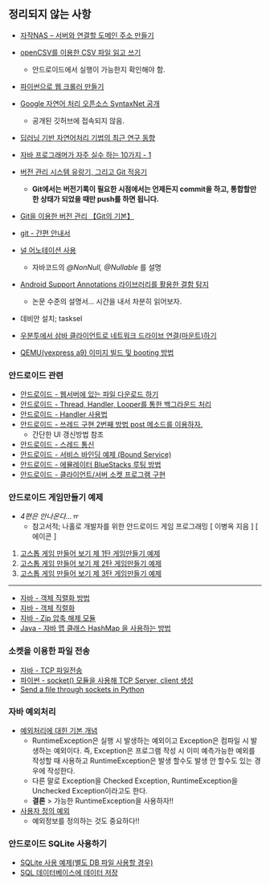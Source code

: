 ## 정리되지 않는 사항


* [자작NAS – 서버와 연결할 도메인 주소 만들기](https://blog.xianchoi.kr/791)


* [openCSV를 이용한 CSV 파일 읽고 쓰기](http://wildpup.cafe24.com/archives/82)
    - 안드로이드에서 실행이 가능한지 확인해야 함.
* [파이썬으로 웹 크롤러 만들기](https://github.com/REMitchell/python-scraping)
* [Google 자연어 처리 오픈소스 SyntaxNet 공개](https://cpuu.postype.com/post/166917/)
    - 공개된 깃허브에 접속되지 않음.
* [딥러닝 기반 자연어처리 기법의 최근 연구 동향](https://ratsgo.github.io/natural%20language%20processing/2017/08/16/deepNLP/)
* [자바 프로그래머가 자주 실수 하는 10가지 - 1](https://bestalign.github.io/2015/08/31/top-10-mistakes-java-developers-make-1/)
* [버전 관리 시스템 유랑기, 그리고 Git 적응기](https://gist.github.com/benelog/2922437)
    - **Git에서는 버전기록이 필요한 시점에서는 언제든지 commit을 하고, 통합할만한 상태가 되었을 때만 push를 하면 됩니다.**
* [Git을 이용한 버전 관리 【Git의 기본】](https://backlog.com/git-tutorial/kr/intro/intro1_1.html)
* [git - 간편 안내서](http://rogerdudler.github.io/git-guide/index.ko.html)

* [널 어노테이션 사용](https://www.ibm.com/support/knowledgecenter/ko/SSRTLW_9.0.1/org.eclipse.jdt.doc.user/tasks/task-using_null_annotations.htm)
    - 자바코드의 _@NonNull, @Nullable_ 를 설명
* [Android Support Annotations 라이브러리를 활용한 결함 탐지](http://d2.naver.com/helloworld/8725603)
    - 논문 수준의 설명서... 시간을 내서 차분히 읽어보자.
* 데비안 설치; tasksel
* [우분투에서 삼바 클라이언트로 네트워크 드라이브 연결(마운트)하기](https://www.wsgvet.com/bbs/board.php?bo_table=web&wr_id=26)
* [QEMU(vexpress a9) 이미지 빌드 및 booting 방법](https://github.com/iamroot11B/linux_stable_3_14_4/wiki/QEMU(vexpress-a9)-%EC%9D%B4%EB%AF%B8%EC%A7%80-%EB%B9%8C%EB%93%9C-%EB%B0%8F-booting-%EB%B0%A9%EB%B2%95)


### 안드로이드 관련

* [안드로이드 - 웹서버에 있는 파일 다운로드 하기](http://motpool.tistory.com/35)
* [안드로이드 - Thread, Handler, Looper를 통한 백그라운드 처리](http://itmining.tistory.com/5)
* [안드로이드 - Handler 사용법](http://itmining.tistory.com/16)
* [안드로이드 - 쓰레드 구현 2번째 방법 post 메소드를 이용하자.](http://gakari.tistory.com/entry/%EC%95%88%EB%93%9C%EB%A1%9C%EC%9D%B4%EB%93%9C-%EC%93%B0%EB%A0%88%EB%93%9C-%EA%B5%AC%ED%98%84-2%EB%B2%88%EC%A7%B8-%EB%B0%A9%EB%B2%95-post-%EB%A9%94%EC%86%8C%EB%93%9C%EB%A5%BC-%EC%9D%B4%EC%9A%A9%ED%95%98%EC%9E%90?category=414830)
    - 간단한 UI 갱신방법 참조
* [안드로이드 - 스레드 통신](http://androidyongyong.tistory.com/6)
* [안드로이드 - 서비스 바인딩 예제 (Bound Service)](http://bitsoul.tistory.com/149)
* [안드로이드 - 에뮬레이터 BlueStacks 루팅 방법](http://chitchat2014.blogspot.kr/2014/11/bluestacks.html)
* [안드로이드 - 클라이언트/서버 소켓 프로그램 구현](http://programmingfbf7290.tistory.com/entry/2-%EC%95%88%EB%93%9C%EB%A1%9C%EC%9D%B4%EB%93%9C-%ED%81%B4%EB%9D%BC%EC%9D%B4%EC%96%B8%ED%8A%B8%EC%84%9C%EB%B2%84-%EC%86%8C%EC%BC%93-%ED%94%84%EB%A1%9C%EA%B7%B8%EB%9E%A8-%EA%B5%AC%ED%98%84)


### 안드로이드 게임만들기 예제

* _4편은 안나온다...ㅠ_
    - 참고서적; 나홀로 개발자를 위한 안드로이드 게임 프로그래밍 [ 이병옥 지음 ] [ 에이콘 ]

1. [고스톱 게임 만들어 보기 제 1탄 게임만들기 예제](http://ssscool.tistory.com/entry/%EC%95%88%EB%93%9C%EB%A1%9C%EC%9D%B4%EB%93%9C-%EC%95%88%EB%93%9C%EB%A1%9C%EC%9D%B4%EB%93%9C%EC%8A%A4%ED%8A%9C%EB%94%94%EC%98%A4Android-Studio-%EA%B3%A0%EC%8A%A4%ED%86%B1-%EA%B2%8C%EC%9E%84-%EB%A7%8C%EB%93%A4%EC%96%B4-%EB%B3%B4%EA%B8%B0-%EC%A0%9C-1%ED%83%84-%EA%B2%8C%EC%9E%84%EB%A7%8C%EB%93%A4%EA%B8%B0-%EC%98%88%EC%A0%9C-%EC%95%88%EB%93%9C%EB%A1%9C%EC%9D%B4%EB%93%9C-%EC%98%88%EC%A0%9C-%EC%95%88%EB%93%9C%EB%A1%9C%EC%9D%B4%EB%93%9C-%EA%B0%95%EC%A2%8C)
2. [고스톱 게임 만들어 보기 제 2탄 게임만들기 예제](http://ssscool.tistory.com/entry/%EC%95%88%EB%93%9C%EB%A1%9C%EC%9D%B4%EB%93%9C-%EC%95%88%EB%93%9C%EB%A1%9C%EC%9D%B4%EB%93%9C%EC%8A%A4%ED%8A%9C%EB%94%94%EC%98%A4Android-Studio-%EA%B3%A0%EC%8A%A4%ED%86%B1-%EA%B2%8C%EC%9E%84-%EB%A7%8C%EB%93%A4%EC%96%B4-%EB%B3%B4%EA%B8%B0-%EC%A0%9C-2%ED%83%84-%EA%B2%8C%EC%9E%84%EB%A7%8C%EB%93%A4%EA%B8%B0-%EC%98%88%EC%A0%9C-%EC%95%88%EB%93%9C%EB%A1%9C%EC%9D%B4%EB%93%9C-%EC%98%88%EC%A0%9C-%EC%95%88%EB%93%9C%EB%A1%9C%EC%9D%B4%EB%93%9C-%EA%B0%95%EC%A2%8C)
3. [고스톱 게임 만들어 보기 제 3탄 게임만들기 예제](http://ssscool.tistory.com/entry/%EC%95%88%EB%93%9C%EB%A1%9C%EC%9D%B4%EB%93%9C-%EC%95%88%EB%93%9C%EB%A1%9C%EC%9D%B4%EB%93%9C%EC%8A%A4%ED%8A%9C%EB%94%94%EC%98%A4Android-Studio-%EA%B3%A0%EC%8A%A4%ED%86%B1-%EA%B2%8C%EC%9E%84-%EB%A7%8C%EB%93%A4%EC%96%B4-%EB%B3%B4%EA%B8%B0-%EC%A0%9C-3%ED%83%84-%EA%B2%8C%EC%9E%84%EB%A7%8C%EB%93%A4%EA%B8%B0-%EC%98%88%EC%A0%9C-%EC%95%88%EB%93%9C%EB%A1%9C%EC%9D%B4%EB%93%9C-%EC%98%88%EC%A0%9C-%EC%95%88%EB%93%9C%EB%A1%9C%EC%9D%B4%EB%93%9C-%EA%B0%95%EC%A2%8C)

----

* [자바 - 객체 직렬화 방법](http://mainia.tistory.com/2103)
* [자바 - 객체 직렬화](http://hyeonstorage.tistory.com/252)
* [자바 - Zip 압축 해제 모듈](http://nowonbun.tistory.com/321)
* [Java - 자바 맵 클래스 HashMap 을 사용하는 방법](http://mainia.tistory.com/2237)


### 소켓을 이용한 파일 전송

* [자바 - TCP 파일전송](http://paduk.tistory.com/48)
* [파이썬 - socket() 모듈을 사용해 TCP Server, client 생성](http://www.ylabs.co.kr/index.php?document_srl=9600&mid=board_dev_python&order_type=desc&sort_index=readed_count)
* [Send a file through sockets in Python](https://stackoverflow.com/questions/9382045/send-a-file-through-sockets-in-python)


### 자바 예외처리
* [예외처리에 대힌 기본 개념](https://wikidocs.net/229)
    - RuntimeException은 실행 시 발생하는 예외이고 Exception은 컴파일 시 발생하는 예외이다. 즉, Exception은 프로그램 작성 시 이미 예측가능한 예외를 작성할 때 사용하고 RuntimeException은 발생 할수도 발생 안 할수도 있는 경우에 작성한다.
    - 다른 말로 Exception을 Checked Exception, RuntimeException을 Unchecked Exception이라고도 한다.
    - **결론** > 가능한 RuntimeException을 사용하자!!
* [사용자 정의 예외](http://palpit.tistory.com/914)
    - 예외정보를 정의하는 것도 중요하다!!


### 안드로이드 SQLite 사용하기

* [SQLite 사용 예제(별도 DB 파일 사용할 경우)](http://snowdeer.info/android-sqlite-example-using-file/)
* [SQL 데이터베이스에 데이터 저장](https://developer.android.com/training/basics/data-storage/databases.html?hl=ko)

